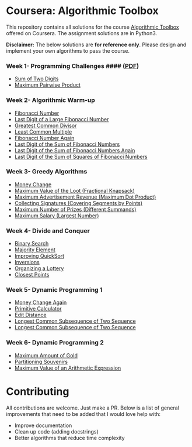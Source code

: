 # Coursera: Algorithmic Toolbox

This repository contains all solutions for the course [Algorithmic Toolbox](https://www.coursera.org/learn/algorithmic-toolbox) offered on Coursera. The assignment solutions are in Python3.

**Disclaimer:** The below solutions are **for reference only**. Please design and implement your own algorithms to pass the course.

### Week 1- Programming Challenges #### ([PDF](/Assignments/week1_programming_challenges.pdf))

- [Sum of Two Digits](/assignment%20solutions/1.1%20sum%20of%20digits.py)
- [Maximum Pairwise Product](/assignment%20solutions/1.2%20max%20pairwise%20product.py)

### Week 2- Algorithmic Warm-up

- [Fibonacci Number](/assignment%20solutions/2.1%20fibonacci.py)
- [Last Digit of a Large Fibonacci Number](/assignment%20solutions/2.2%20lastfibodigit.py)
- [Greatest Common Divisor](/assignment%20solutions/2.3%20gcd.py)
- [Least Common Multiple](/assignment%20solutions/2.4%20lcm.py)
- [Fibonacci Number Again](/assignment%20solutions/2.5%20pisano.py)
- [Last Digit of the Sum of Fibonacci Numbers](/assignment%20solutions/2.6%20lastdigitsum.py)
- [Last Digit of the Sum of Fibonacci Numbers Again](/assignment%20solutions/2.7%20partialsum.py)
- [Last Digit of the Sum of Squares of Fibonacci Numbers](/assignment%20solutions/2.8%20lastdigitsquares.py)

### Week 3- Greedy Algorithms

- [Money Change](/assignment%20solutions/3.1%20moneychange.py)
- [Maximum Value of the Loot (Fractional Knapsack)](/assignment%20solutions/3.2%20maxloot.py)
- [Maximum Advertisement Revenue (Maximum Dot Product)](/assignment%20solutions/3.3%20maxadrevenue.py)
- [Collecting Signatures (Covering Segments by Points)](/assignment%20solutions/3.4%20signatures.py)
- [Maximum Number of Prizes (Different Summands)](/assignment%20solutions/3.5%20maxprizes.py)
- [Maximum Salary (Largest Number)](/assignment%20solutions/3.6%20maxsalary.py)

### Week 4- Divide and Conquer

- [Binary Search](/assignment%20solutions/4.1%20binary.py)
- [Majority Element](/assignment%20solutions/4.2%20majority.py)
- [Improving QuickSort](/assignment%20solutions/4.3%20quicksort3.py)
- [Inversions](/assignment%20solutions/4.4%20inversions.py)
- [Organizing a Lottery](/assignment%20solutions/4.5%20lottery.py)
- [Closest Points](/assignment%20solutions/4.6%20closest%20points.py)

### Week 5- Dynamic Programming 1

- [Money Change Again](/assignment%20solutions/5.1%20money%20change.py)
- [Primitive Calculator](/assignment%20solutions/5.2%20primitive%20calculator.py)
- [Edit Distance](/assignment%20solutions/5.3%20edit%20distance.py)
- [Longest Common Subsequence of Two Sequence](/assignment%20solutions/5.4%20LCS%202%20sequences.py)
- [Longest Common Subsequence of Two Sequence](/assignment%20solutions/5.5%20LCS%203%20sequences.py)

### Week 6- Dynamic Programming 2

- [Maximum Amount of Gold](/assignment%20solutions/6.1%20max%20gold.py)
- [Partitioning Souvenirs](/assignment%20solutions/6.2%20partition%20souvenirs.py)
- [Maximum Value of an Arithmetic Expression](/assignment%20solutions/6.3%20arithmetic%20expression.py)


# Contributing

All contributions are welcome. Just make a PR. Below is a list of general improvements that need to be added that I would love help with:
- Improve documentation
- Clean up code (adding docstrings)
- Better algorithms that reduce time complexity



